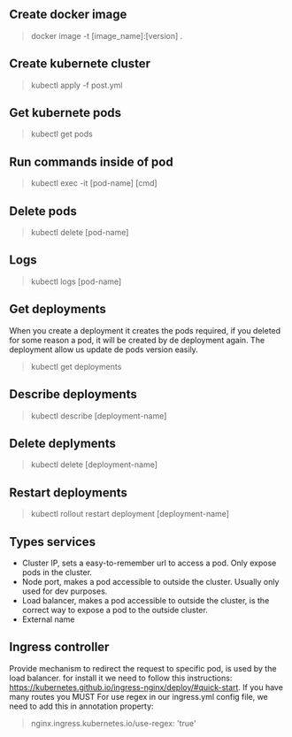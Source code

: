 ## Create docker image
> docker image -t [image_name]:[version] . 

## Create kubernete cluster
> kubectl apply -f post.yml

## Get kubernete pods 
> kubectl get pods 

## Run commands inside of pod 
> kubectl exec -it [pod-name] [cmd] 

## Delete pods 
> kubectl delete [pod-name]

## Logs 
>  kubectl logs [pod-name]

## Get deployments
When you create a deployment it creates the pods required, if you deleted for some reason a pod, it will be created by de deployment again. The deployment allow us update de pods version easily. 
> kubectl get deployments 

## Describe deployments 
> kubectl describe [deployment-name]

## Delete deplyments 
> kubectl delete [deployment-name]

## Restart deployments 
> kubectl rollout restart deployment [deployment-name]

## Types services

- Cluster IP, sets a easy-to-remember url to access a pod. Only expose pods in the cluster.
- Node port, makes a pod accessible to outside the cluster. Usually only used for dev purposes.
- Load balancer, makes a pod accessible to outside the cluster, is the correct way to expose a pod to the outside cluster. 
- External name

## Ingress controller 
Provide mechanism to redirect the request to specific pod, is used by the load balancer. 
for install it we need to follow this instructions: https://kubernetes.github.io/ingress-nginx/deploy/#quick-start.
If you have many routes you MUST 
For use regex in our ingress.yml config file, we need to add this in annotation property: 
> nginx.ingress.kubernetes.io/use-regex: 'true'